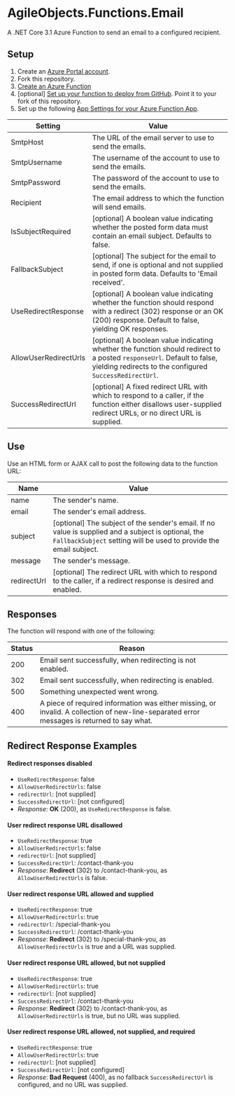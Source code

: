 # AgileObjects.Functions.Email

A .NET Core 3.1 Azure Function to send an email to a configured recipient.

## Setup

1. Create an [Azure Portal account](https://portal.azure.com).
2. Fork this repository.
3. [Create an Azure Function](https://docs.microsoft.com/en-us/azure/azure-functions/functions-create-first-azure-function)
4. [optional] [Set up your function to deploy from GitHub](https://docs.microsoft.com/en-us/azure/azure-functions/scripts/functions-cli-create-function-app-github-continuous). 
   Point it to your fork of this repository.
5. Set up the following [App Settings for your Azure Function App](https://docs.microsoft.com/en-us/azure/azure-functions/functions-how-to-use-azure-function-app-settings).

| Setting               | Value |
|-----------------------|-------|
| SmtpHost              | The URL of the email server to use to send the emails. |
| SmtpUsername          | The username of the account to use to send the emails. |
| SmtpPassword          | The password of the account to use to send the emails. |
| Recipient             | The email address to which the function will send emails. |
| IsSubjectRequired     | [optional] A boolean value indicating whether the posted form data must contain an email subject. Defaults to false. |
| FallbackSubject       | [optional] The subject for the email to send, if one is optional and not supplied in posted form data. Defaults to 'Email received'. |
| UseRedirectResponse   | [optional] A boolean value indicating whether the function should respond with a redirect (302) response or an OK (200) response. Default to false, yielding OK responses. |
| AllowUserRedirectUrls | [optional] A boolean value indicating whether the function should redirect to a posted `responseUrl`. Default to false, yielding redirects to the configured `SuccessRedirectUrl`. |
| SuccessRedirectUrl    | [optional] A fixed redirect URL with which to respond to a caller, if the function either disallows user-supplied redirect URLs, or no direct URL is supplied. |


## Use

Use an HTML form or AJAX call to post the following data to the function URL:

| Name        | Value |
|-------------|-------|
| name        | The sender's name. |
| email       | The sender's email address. |
| subject     | [optional] The subject of the sender's email. If no value is supplied and a subject is optional, the `FallbackSubject` setting will be used to provide the email subject. |
| message     | The sender's message. |
| redirectUrl | [optional] The redirect URL with which to respond to the caller, if a redirect response is desired and enabled. |

## Responses

The function will respond with one of the following:

| Status | Reason |
|--------|--------|
| 200    | Email sent successfully, when redirecting is not enabled. |
| 302    | Email sent successfully, when redirecting is enabled. |
| 500    | Something unexpected went wrong. |
| 400    | A piece of required information was either missing, or invalid. A collection of new-line-separated error messages is returned to say what. 

## Redirect Response Examples

#### Redirect responses disabled

- `UseRedirectResponse`: false
- `AllowUserRedirectUrls`: false
- `redirectUrl`: [not supplied]
- `SuccessRedirectUrl`: [not configured]
- _Response_: **OK** (200), as `UseRedirectResponse` is false.

#### User redirect response URL disallowed

- `UseRedirectResponse`: true
- `AllowUserRedirectUrls`: false
- `redirectUrl`: [not supplied]
- `SuccessRedirectUrl`: /contact-thank-you
- _Response_: **Redirect** (302) to /contact-thank-you, as `AllowUserRedirectUrls` is false.

#### User redirect response URL allowed and supplied

- `UseRedirectResponse`: true
- `AllowUserRedirectUrls`: true
- `redirectUrl`: /special-thank-you
- `SuccessRedirectUrl`: /contact-thank-you
- _Response_: **Redirect** (302) to /special-thank-you, as `AllowUserRedirectUrls` is true and a URL was supplied.

#### User redirect response URL allowed, but not supplied

- `UseRedirectResponse`: true
- `AllowUserRedirectUrls`: true
- `redirectUrl`: [not supplied]
- `SuccessRedirectUrl`: /contact-thank-you
- _Response_: **Redirect** (302) to /contact-thank-you, as `AllowUserRedirectUrls` is true, but no URL was supplied.

#### User redirect response URL allowed, not supplied, and required

- `UseRedirectResponse`: true
- `AllowUserRedirectUrls`: true
- `redirectUrl`: [not supplied]
- `SuccessRedirectUrl`: [not configured]
- _Response_: **Bad Request** (400), as no fallback `SuccessRedirectUrl` is configured, and no URL was supplied.